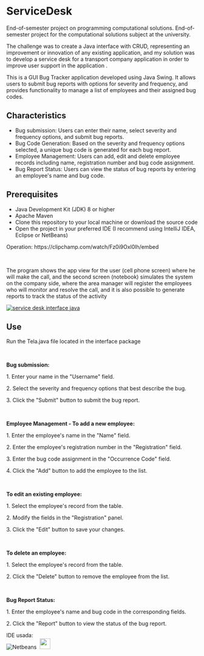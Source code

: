 # ServiceDesk
<div>
End-of-semester project on programming computational solutions.
End-of-semester project for the computational solutions subject at the university.
<p>The challenge was to create a Java interface with CRUD, representing an improvement or innovation of any existing application, and my solution was to develop a service desk for a transport company application in order to improve user support in the application .</p>

<p>This is a GUI Bug Tracker application developed using Java Swing. It allows users to submit bug reports with options for severity and frequency, and provides functionality to manage a list of employees and their assigned bug codes.</p>
</div>

<h2>Characteristics</h2>
<ul>
<li>Bug submission: Users can enter their name, select severity and frequency options, and submit bug reports.</li>
<li>Bug Code Generation: Based on the severity and frequency options selected, a unique bug code is generated for each bug report.</li>
<li>Employee Management: Users can add, edit and delete employee records including name, registration number and bug code assignment.</li>
<li>Bug Report Status: Users can view the status of bug reports by entering an employee's name and bug code.</li>
</ul>

<h2>Prerequisites</h2>
<ul>
<li>Java Development Kit (JDK) 8 or higher</li>
<li>Apache Maven</li>
<li>Clone this repository to your local machine or download the source code</li>
<li>Open the project in your preferred IDE (I recommend using IntelliJ IDEA, Eclipse or NetBeans)</li>
</ul>

<div>
 <p>Operation: https://clipchamp.com/watch/Fz0i9Oxl0lh/embed</p>
 </div>
 <br>
 <p>The program shows the app view for the user (cell phone screen) where he will make the call, and the second screen (notebook) simulates the system on the company side, where the area manager will register the employees who will monitor and resolve the call, and it is also possible to generate reports to track the status of the activity</p>
  
<a href="https://uploaddeimagens.com.br/images/004/314/512/full/service_desk.png?1674757380"><img src="https://uploaddeimagens.com.br/images/004/314/512/full/service_desk.png?1674757380" alt="service desk interface java" border="0"></a>

<div>
  <h2>Use</h2>
  <p>Run the Tela.java file located in the interface package</p>
  <br>
  <p><strong>Bug submission:</strong></p>
  <p>1. Enter your name in the "Username" field.</p>
  <p>2. Select the severity and frequency options that best describe the bug.</p>
  <p>3. Click the "Submit" button to submit the bug report.</p>
  <br>
  <p><strong>Employee Management - To add a new employee:</strong></p>
  <p>1. Enter the employee's name in the "Name" field.</p>
  <p>2. Enter the employee's registration number in the "Registration" field.</p>
  <p>3. Enter the bug code assignment in the "Occurrence Code" field.</p>
  <p>4. Click the "Add" button to add the employee to the list.</p>
  <br>
  <p><strong>To edit an existing employee:</strong></p>
  <p>1. Select the employee's record from the table.</p>
  <p>2. Modify the fields in the "Registration" panel.</p>
  <p>3. Click the "Edit" button to save your changes.</p>
  <br>
  <p><strong>To delete an employee:</strong></p>
  <p>1. Select the employee's record from the table.</p>
  <p>2. Click the "Delete" button to remove the employee from the list.</p>
  <br>
  <p><strong>Bug Report Status:</strong></p>
  <p>1. Enter the employee's name and bug code in the corresponding fields.</p>
  <p>2. Click the "Report" button to view the status of the bug report.</p>
</div>

 IDE usada:
 <br>
  ![Netbeans](https://img.shields.io/badge/-netbeans-0D1117?style=for-the-badge&logo=netbeans&logoColor=007ACC&labelColor=0D1117)&nbsp;
  <img src="https://th.bing.com/th/id/R.f348d40c8d60d9dd1c8ef9c654b02705?rik=vWlWz0rp8H2Meg&pid=ImgRaw&r=0g" width="28"/>
